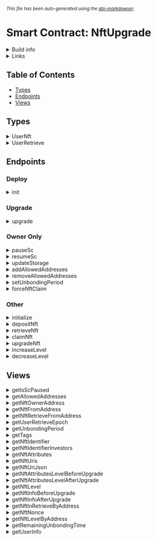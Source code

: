 <sub>*This file has been auto-generated using the [abi-markdowner](https://github.com/0xk0stas/abi-markdowner).*</sub>

# Smart Contract: NftUpgrade

<details>
<summary>Build info</summary>

- **Rustc Version**: 1.86.0
- **Commit Hash**: 05f9846f893b09a1be1fc8560e33fc3c815cfecb
- **Commit Date**: 2025-03-31
- **Channel**: Stable

- **Framework**: multiversx-sc
- **Version**: 0.58.0
</details>

<details>
<summary>Links</summary>

- **Mainnet Deployments**:
  - **[SC](https://explorer.elrond.com/address/erd1qqqqqqqqqqqqqpgqdtpdu6m78t2umrgay3s37np3ntw2zzkamp3snnl370)**: erd1qqqqqqqqqqqqqpgqdtpdu6m78t2umrgay3s37np3ntw2zzkamp3snnl370
- **Devnet Deployments**:
  - **[SC](https://devnet-explorer.elrond.com/address/erd1qqqqqqqqqqqqqpgqwarwdrnq5gnf7jnjcth5l73s0h6p7adeyqdsc8mjle)**: erd1qqqqqqqqqqqqqpgqwarwdrnq5gnf7jnjcth5l73s0h6p7adeyqdsc8mjle
</details>

## Table of Contents

- [Types](#types)
- [Endpoints](#endpoints)
- [Views](#views)

## Types

<details>
<summary>UserNft</summary>

#### Struct Fields:
| Name | Type |
| - | - |
| identifier | TokenIdentifier |
| nonce | u64 |

</details>

<details>
<summary>UserRetrieve</summary>

#### Struct Fields:
| Name | Type |
| - | - |
| counter | u64 |
| unlocking | bool |

</details>

## Endpoints

### Deploy

<details>
<summary>init</summary>


</details>

### Upgrade

<details>
<summary>upgrade</summary>


</details>

### Owner Only

<details>
<summary>pauseSc</summary>


</details>

<details>
<summary>resumeSc</summary>


</details>

<details>
<summary>updateStorage</summary>

#### Inputs:
| Name | Type | MultiValue |
| - | - | - |
| addresses | Address | ✔ |


</details>

<details>
<summary>addAllowedAddresses</summary>

#### Inputs:
| Name | Type | MultiValue |
| - | - | - |
| addresses | Address | ✔ |


</details>

<details>
<summary>removeAllowedAddresses</summary>

#### Inputs:
| Name | Type | MultiValue |
| - | - | - |
| addresses | Address | ✔ |


</details>

<details>
<summary>setUnbondingPeriod</summary>

#### Inputs:
| Name | Type |
| - | - |
| period | u64 |


</details>

<details>
<summary>forceNftClaim</summary>

#### Inputs:
| Name | Type |
| - | - |
| user | Address |


</details>

### Other

<details>
<summary>initialize</summary>

Initialize a Test NFT with level 1 in attributes, plus some more info to match current EMR NFTs.

This will make an NFT similar to the current EMR NFTs.
#### Note: This endpoint is payable by any token.


</details>

<details>
<summary>depositNft</summary>

#### Note: This endpoint is payable by any token.


</details>

<details>
<summary>retrieveNft</summary>


</details>

<details>
<summary>claimNft</summary>


</details>

<details>
<summary>upgradeNft</summary>

Upgrade an NFT to the same level but with more data in attributes.
#### Note: This endpoint is payable by any token.


</details>

<details>
<summary>increaseLevel</summary>

#### Note: This endpoint is payable by any token.

#### Inputs:
| Name | Type |
| - | - |
| user | Address |


</details>

<details>
<summary>decreaseLevel</summary>

#### Note: This endpoint is payable by any token.

#### Inputs:
| Name | Type |
| - | - |
| user | Address |


</details>

## Views

<details>
<summary>getIsScPaused</summary>

#### Outputs:
| Type |
| - |
| bool |


</details>

<details>
<summary>getAllowedAddresses</summary>

#### Outputs:
| Type | MultiValue |
| - | - |
| Address | ✔ |


</details>

<details>
<summary>getNftOwnerAddress</summary>

#### Inputs:
| Name | Type |
| - | - |
| nft_token | TokenIdentifier |
| nft_nonce | u64 |

#### Outputs:
| Type |
| - |
| Address |


</details>

<details>
<summary>getNftFromAddress</summary>

#### Inputs:
| Name | Type |
| - | - |
| user | Address |

#### Outputs:
| Type |
| - |
| UserNft |


</details>

<details>
<summary>getNftRetrieveFromAddress</summary>

#### Inputs:
| Name | Type |
| - | - |
| user | Address |

#### Outputs:
| Type |
| - |
| UserNft |


</details>

<details>
<summary>getUserRetrieveEpoch</summary>

#### Inputs:
| Name | Type |
| - | - |
| user | Address |

#### Outputs:
| Type |
| - |
| u64 |


</details>

<details>
<summary>getUnbondingPeriod</summary>

#### Outputs:
| Type |
| - |
| u64 |


</details>

<details>
<summary>getTags</summary>

#### Outputs:
| Type |
| - |
| bytes |


</details>

<details>
<summary>getNftIdentifier</summary>

#### Outputs:
| Type |
| - |
| TokenIdentifier |


</details>

<details>
<summary>getNftIdentifierInvestors</summary>

#### Outputs:
| Type |
| - |
| TokenIdentifier |


</details>

<details>
<summary>getNftAttributes</summary>

#### Inputs:
| Name | Type |
| - | - |
| token_identifier | TokenIdentifier |
| token_nonce | u64 |

#### Outputs:
| Type |
| - |
| bytes |


</details>

<details>
<summary>getNftUris</summary>

#### Inputs:
| Name | Type |
| - | - |
| token_identifier | TokenIdentifier |
| token_nonce | u64 |

#### Outputs:
| Type | List |
| - | - |
| bytes | ✔ |


</details>

<details>
<summary>getNftUriJson</summary>

#### Inputs:
| Name | Type |
| - | - |
| token_identifier | TokenIdentifier |
| token_nonce | u64 |

#### Outputs:
| Type |
| - |
| bytes |


</details>

<details>
<summary>getNftAttributesLevelBeforeUpgrade</summary>

#### Inputs:
| Name | Type |
| - | - |
| token_identifier | TokenIdentifier |
| token_nonce | u64 |

#### Outputs:
| Type |
| - |
| bytes |


</details>

<details>
<summary>getNftAttributesLevelAfterUpgrade</summary>

#### Inputs:
| Name | Type |
| - | - |
| token_identifier | TokenIdentifier |
| token_nonce | u64 |

#### Outputs:
| Type |
| - |
| bytes |


</details>

<details>
<summary>getNftLevel</summary>

#### Inputs:
| Name | Type |
| - | - |
| token_identifier | TokenIdentifier |
| token_nonce | u64 |

#### Outputs:
| Type |
| - |
| bytes |


</details>

<details>
<summary>getNftInfoBeforeUpgrade</summary>

#### Inputs:
| Name | Type |
| - | - |
| user | Address |

#### Outputs:
| Type |
| - |
| TokenIdentifier |
| u64 |
| u64 |


</details>

<details>
<summary>getNftInfoAfterUpgrade</summary>

#### Inputs:
| Name | Type |
| - | - |
| user | Address |

#### Outputs:
| Type |
| - |
| TokenIdentifier |
| u64 |
| u64 |


</details>

<details>
<summary>getNftInRetrieveByAddress</summary>

#### Inputs:
| Name | Type |
| - | - |
| user | Address |

#### Outputs:
| Type |
| - |
| TokenIdentifier |
| u64 |
| u64 |


</details>

<details>
<summary>getNftNonce</summary>

#### Inputs:
| Name | Type |
| - | - |
| user | Address |

#### Outputs:
| Type |
| - |
| u64 |


</details>

<details>
<summary>getNftLevelByAddress</summary>

#### Inputs:
| Name | Type |
| - | - |
| user | Address |

#### Outputs:
| Type |
| - |
| u64 |


</details>

<details>
<summary>getRemainingUnbondingTime</summary>

Boolean is a number -> 01 True , {empty}/"" False
#### Inputs:
| Name | Type |
| - | - |
| user | Address |

#### Outputs:
| Type |
| - |
| UserRetrieve |


</details>

<details>
<summary>getUserInfo</summary>

Returns:

- User Active NFT (Identifier, Nonce , Level)

- User in Retrieve NFT (Identifier, Nonce, Level)

- Unbounding Time

- Can Claim
#### Inputs:
| Name | Type |
| - | - |
| user | Address |

#### Outputs:
| Type |
| - |
| TokenIdentifier |
| u64 |
| u64 |
| TokenIdentifier |
| u64 |
| u64 |
| u64 |
| bool |


</details>

